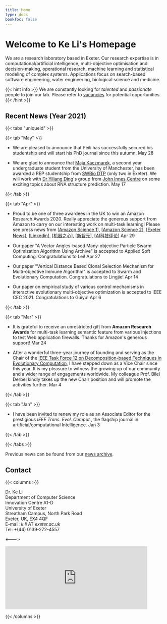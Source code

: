 ```yaml
---
title: Home
type: docs
bookToc: false
---
```


# Welcome to Ke Li's Homepage

<link rel="stylesheet" href="/academicons/academicons-1.9.0/css/academicons.min.css"/>
<link rel="stylesheet" href="https://maxcdn.bootstrapcdn.com/font-awesome/4.4.0/css/font-awesome.min.css"/>

<script src='https://kit.fontawesome.com/a076d05399.js' crossorigin='anonymous'></script>
<script src="https://kit.fontawesome.com/yourcode.js" crossorigin="anonymous"></script>
<link rel="stylesheet" href="https://fonts.googleapis.com/icon?family=Material+Icons"/>
<link rel="stylesheet" href="https://cdnjs.cloudflare.com/ajax/libs/font-awesome/4.7.0/css/font-awesome.min.css"/>

We are a research laboratory based in Exeter. Our research expertise is in computational/artificial intelligence, multi-objective optimisation and decision-making, operational research, machine learning and statistical modeling of complex systems. Applications focus on search-based software engineering, water engineering, biological science and medicine.

{{< hint info >}}
We are constantly looking for _talented_ and _passionate_ people to join our lab. Please refer to [vacancies](/docs/home/vacancies) for potential opportunities.<br>
{{< /hint >}}

## <i class='fa fa-twitch' style='font-size:19px'></i> Recent News (Year 2021)

{{< tabs "uniqueid" >}}

{{< tab "May" >}}

* We are pleased to announce that Peili has successfully secured his studentship and will start his PhD journal since this autumn. <i class='fa fa-calendar' style='font-size:19px'></i> May 28 

* We are glad to announce that [Maja Kaczmarek](https://www.linkedin.com/in/maja-kaczmarek-7417b9162/?originalSubdomain=uk), a second year undergraduate student from the University of Manchester, has been awarded a REP studentship from [SWBio DTP](https://www.swbio.ac.uk/) (only two in Exeter). We will work with [Dr Yiliang Ding](https://www.jic.ac.uk/people/yilliang-ding/)'s group from [John Innes Centre](https://www.jic.ac.uk/) on some exciting topics about RNA structure prediction. <i class='fa fa-calendar' style='font-size:19px'></i> May 17 

{{< /tab >}}

{{< tab "Apr" >}}

* Proud to be one of three awardees in the UK to win an Amazon Research Awards 2020. Really appreciate the generous support from Amazon to carry on our interesting work on multi-task learning! Please see press news from [[Amazon Science 1](https://www.amazon.science/research-awards/recipients?f0=2020&s=0&p=6)], [[Amazon Science 2](https://www.amazon.science/research-awards/program-updates/2020-amazon-research-awards-recipients-announced)], [[Exeter News](https://www.exeter.ac.uk/news/homepage/title_856639_en.html)], [[Linkedin](https://www.linkedin.com/posts/ke-li-29423226_2020-amazon-research-awards-recipients-announced-activity-6793534729615503360-TcSw)], [[机器之心](https://mp.weixin.qq.com/s/YVPddE6WN2PcozUnOjyboA)], [[新智元](https://mp.weixin.qq.com/s/DyzEjrcuQ9oa-nQ_7j2fbA)], [[AI科技评论](https://mp.weixin.qq.com/s/pAVRbZxEy_-wpRBGTXaPLw)] <i class='fa fa-calendar' style='font-size:19px'></i> Apr 29

* Our paper "A Vector Angles-based Many-objective Particle Swarm Optimization Algorithm Using Archive" is accepted to Applied Soft Computing. Congratulations to Lei! <i class='fa fa-calendar' style='font-size:19px'></i> Apr 27

* Our paper "Vertical Distance Based Clonal Selection Mechanism for Multi-objective Immune Algorithm" is accepted to Swarm and Evolutionary Computation. Congratulations to Lingjie! <i class='fa fa-calendar' style='font-size:19px'></i> Apr 14

* Our paper on empirical study of various control mechanisms in interactive evolutionary multi-objective optimization is accepted to IEEE CEC 2021. Congratulations to Guiyu! <i class='fa fa-calendar' style='font-size:19px'></i> Apr 6

{{< /tab >}}

{{< tab "Mar" >}}

* It is grateful to receive an unrestricted gift from **Amazon Research Awards** for multi-task learning semantic feature from various injections to test Web application firewalls. Thanks for Amazon's generous support! <i class='fa fa-calendar' style='font-size:19px'></i> Mar 24


* After a wonderful three-year journey of founding and serving as the Chair of the [IEEE Task Force 12 on Decomposition-based Techniques in Evolutionary Computation](/docs/misc/dtec), I have stepped down as a Vice Chair since this year. It is my pleasure to witness the growing up of our community and a wider range of engagements worldwide. My colleague Prof. Bilel Derbel kindly takes up the new Chair position and will promote the activities further. <i class='fa fa-calendar' style='font-size:19px'></i> Mar 4

{{< /tab >}}

{{< tab "Jan" >}}

* I have been invited to renew my role as an Associate Editor for the prestigious _IEEE Trans. Evol. Comput._, the flagship journal in artificial/computational Intelligence. <i class='fa fa-calendar' style='font-size:19px'></i> Jan 3

{{< /tab >}}

{{< /tabs >}}

<i class='fa fa-archive' style='font-size:19px'></i> Previous news can be found from our [news archive](/docs/home/news).

## <i class='fa fa-address-card' style='font-size:20px'></i> Contact
{{< columns >}}

Dr. Ke Li<br>
Department of Computer Science<br>
Innovation Centre A1-D<br>
University of Exeter<br>
Streatham Campus, North Park Road<br>
Exeter, UK, EX4 4QF<br>
<i class='fa fa-envelope' style='font-size:15px'></i> E-mail: _k.li_ AT _exeter.ac.uk_<br>
<i class='fa fa-phone-square' style='font-size:16px'></i> Tel: +(44) 0139-272-4557

<--->

<iframe src="https://www.google.com/maps/embed?pb=!1m18!1m12!1m3!1d2525.0014985924795!2d-3.5331215842581605!3d50.73846107951612!2m3!1f0!2f0!3f0!3m2!1i1024!2i768!4f13.1!3m3!1m2!1s0x486da4436e4494cb%3A0x1c62c9fa168f33ac!2sInnovation%20Centre%2C%20Rennes%20Dr%2C%20Exeter%20EX4%204RN!5e0!3m2!1sen!2suk!4v1605568402719!5m2!1sen!2suk" width="450" height="200" frameborder="0" style="border:0;" allowfullscreen="" aria-hidden="false" tabindex="0"></iframe>

{{< /columns >}}
